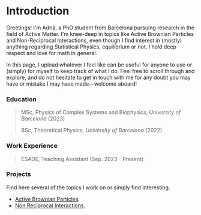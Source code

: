 # Introduction
Greetings! I'm Adrià, a PhD student from Barcelona pursuing research in the field of Active Matter. I'm knee-deep in topics like Active Brownian Particles and Non-Reciprocal Interactions, even though I find interest in (mostly) anything regarding Statistical Physics, equilibrium or not. I hold deep respect and love for math in general.

In this page, I upload whatever I feel like can be useful for anyone to use or (simply) for myself to keep track of what I do. Feel free to scroll through and explore, and do not hesitate to get in touch with me for any doubt you may have or mistake I may have made—welcome aboard!

### Education
> MSc, Physics of Complex Systems and Biophysics, *University of Barcelona* (2023)
>
> BSc, Theoretical Physics, *University of Barcelona* (2022)

### Work Experience
> ESADE, Teaching Assistant (Sep. 2023 - Present)

### Projects
Find here several of the topics I work on or simply find interesting.
- [Active Brownian Particles](./abps.md).
- [Non Reciprocal Interactions](./nris.md).
